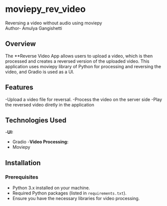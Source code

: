 # moviepy_rev_video
Reversing a video without audio using moviepy
<br>
Author- Amulya Gangishetti
## Overview
The **Reverse Video App allows users to upload a video, which is then processed and creates a reversed version of the uploaded video. This application uses moviepy library of Python for processing and reversing the video, and Gradio is used as a UI.

## Features

-Upload a video file for reversal.
-Process the video on the server side
-Play the reversed video diretly in the application

## Technologies Used
-**UI:**
  - Gradio
-**Video Processing:**
  - Moviepy

## Installation

### Prerequisites
- Python 3.x installed on your machine.
- Required Python packages (listed in `requirements.txt`).
- Ensure you have the necessary libraries for video processing.
